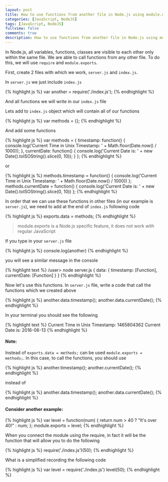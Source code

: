 ```yaml
---
layout: post
title: How to use functions from another file in Node.js using module.exports
categories: [JavaScript, NodeJS]
tags: [JavaScript, NodeJS]
fullview: false
comments: true
description: How to use functions from another file in Node.js using module.exports. Understanding Node.js Require and Exports. In Node.js, all variables, functions, classes are visible to each other only within the same file. We are able to call functions from any other file. To do this, we will use require and module.exports.
---
```


In Node.js, all variables, functions, classes are visible to each other only within the same file. We are able to call functions from any other file. To do this, we will use `require` and `module.exports`.

First, create 2 files with which we work, `server.js` and `index.js`.

In `server.js` we just include `index.js`

{% highlight js %}
var another = require('./index.js');
{% endhighlight %}

And all functions we will write in our `index.js` file

Lets add to `index.js` object which will contain all of our functions

{% highlight js %}
var methods = {};
{% endhighlight %}

And add some functions

{% highlight js %}
var methods = {
	timestamp: function() {
		console.log('Current Time in Unix Timestamp: ' + Math.floor(Date.now() / 1000));
	},
	currentDate: function() {
		console.log('Current Date is: ' + new Date().toISOString().slice(0, 10));
	}
};
{% endhighlight %}

or

{% highlight js %}
methods.timestamp = function() {
	console.log('Current Time in Unix Timestamp: ' + Math.floor(Date.now() / 1000))
};
methods.currentDate = function() {
	console.log('Current Date is: ' + new Date().toISOString().slice(0, 10))
};
{% endhighlight %}

In order that we can use these functions in other files (in our example is `server.js`), we need to add at the end of `index.js` following code

{% highlight js %}
exports.data = methods;
{% endhighlight %}

> module.exports is a Node.js specific feature, it does not work with regular JavaScript

If you type in your `server.js` file

{% highlight js %}
console.log(another)
{% endhighlight %}

you will see a similar message in the console

{% highlight text %}
/user> node server.js
{ data: { timestamp: [Function], currentDate: [Function] } }
{% endhighlight %}

Now let's use this functions. In `server.js` file, write a code that call the functions which we created above

{% highlight js %}
another.data.timestamp();
another.data.currentDate();
{% endhighlight %}

In your terminal you should see the following

{% highlight text %}
Current Time in Unix Timestamp: 1465804362
Current Date is: 2016-06-13
{% endhighlight %}

#### Note:

Instead of `exports.data = methods;` can be used `module.exports = methods;`. In this case, to call the functions, you should use 

{% highlight js %}
another.timestamp();
another.currentDate();
{% endhighlight %}

instead of

{% highlight js %}
another.data.timestamp();
another.data.currentDate();
{% endhighlight %}

#### Consider another example:

{% highlight js %}
var level = function(num) {
	return num > 40 ? "It's over 40!" : num;
};
module.exports = level;
{% endhighlight %}

When you connect the module using the require, in fact it will be the function that will allow you to do the following

{% highlight js %}
require('./index.js')(50);
{% endhighlight %}

What is a simplified recording the following code

{% highlight js %}
var level = require('./index.js')
level(50);
{% endhighlight %}
